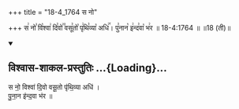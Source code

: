 +++
title = "18-4_1764 स नो"

+++
स꣢ नो꣣ वि꣡श्वा꣢ दि꣣वो꣢꣫ वसू꣣तो꣡ पृ꣢थि꣣व्या꣡ अधि꣢꣯। पु꣣नान꣡ इ꣢न्द꣣वा꣡ भ꣢र ॥ 18-4:1764 ॥ ॥18 (ती)॥

<div class="js_include" newlevelforh1="2" title="विश्वास-शाकल-प्रस्तुतिः" unfilled url="/vedAH_Rk/shAkalam/saMhitA/vishvAsa-prastutiH/09/057/04_sa_no.md">
<details open><summary><h2>विश्वास-शाकल-प्रस्तुतिः ...{Loading}...</h2></summary>


स नो॒ विश्वा॑ दि॒वो वसू॒तो पृ॑थि॒व्या अधि॑ ।  
पु॒ना॒न इ॑न्द॒वा भ॑र ॥

</details>
</div>